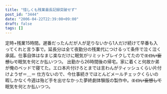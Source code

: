 ```yaml
---
title: "惜しくも残業最長記録突破せず"
post_id: "3444"
date: "2006-04-22T22:39:00+09:00"
draft: false
tags: []
---
```



定時+残業15時間。遅番だったんだが人が足りないから1人だけ続けて早番も入ってくれと言う事で。延長分は全て夜勤分の残業代につけるって条件で泣く泣く承諾。仕事自体はなまじ楽なだけに眠気がリミットブレイクしてたので~~エロい妄想して~~眠気を何とか払いつつ。 出勤から26時間後の帰宅。家に着くと何故か弟が俺のベッドで寝てた。エロ本片付けろとまでは言わんがティッシュくらい片付けようぜ＝＿＝ 仕方ないので、今仕事続きでほとんどメールチェックくらいの暇しかなく今週は殆ど手を出せなかった夢終劇体験版の製作中。~~エロい妄想して~~眠気を何とか払いつつ。

